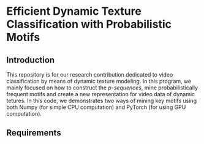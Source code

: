 # Efficient Dynamic Texture Classification with Probabilistic Motifs

## Introduction
This repository is for our research contribution dedicated to video classification by means of dynamic texture modeling. In this program, we mainly focused on how to construct the *p-sequences*, mine probabilistically frequent motifs and create a new representation for video data of dynamic tetures. In this code, we demonstrates two ways of mining key motifs using both Numpy (for simple CPU computation) and PyTorch (for using GPU computation). 

## Requirements